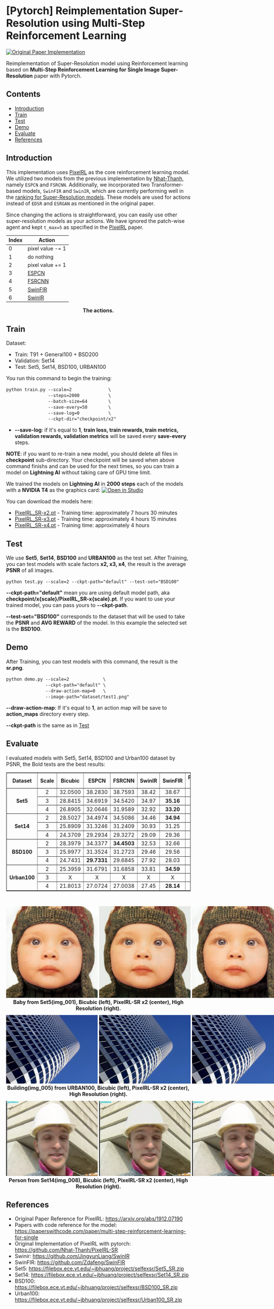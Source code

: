 # [Pytorch] Reimplementation Super-Resolution using Multi-Step Reinforcement Learning

[![Original Paper Implementation](https://img.shields.io/badge/Original_Paper_Implementation-Acknowledgment-purple)](https://github.com/Nhat-Thanh/PixelRL-SR)

Reimplementation of Super-Resolution model using Reinforcement learning based on **Multi-Step Reinforcement Learning for Single Image Super-Resolution** paper with Pytorch.

## Contents

- [Introduction](#introduction)
- [Train](#train)
- [Test](#test)
- [Demo](#demo)
- [Evaluate](#evaluate)
- [References](#references)

## **Introduction**

This implementation uses [PixelRL](https://arxiv.org/abs/1912.07190) as the core reinforcement learning model. We utilized two models from the previous implementation by [Nhat-Thanh](https://github.com/Nhat-Thanh/), namely `ESPCN` and `FSRCNN`. Additionally, we incorporated two Transformer-based models, `SwinFIR` and `SwinIR`, which are currently performing well in the [ranking for Super-Resolution models](https://paperswithcode.com/task/image-super-resolution). These models are used for actions instead of `EDSR` and `ESRGAN` as mentioned in the original paper.

Since changing the actions is straightforward, you can easily use other super-resolution models as your actions. We have ignored the patch-wise agent and kept `t_max=5` as specified in the [PixelRL](https://arxiv.org/abs/1912.07190) paper.

<div align="center">
	<table>
		<thead>
			<tr>
				<th>Index</th>
				<th>Action</th>
			</tr>
		</thead>
		<tbody>
			<tr>
				<td>0</td>
				<td>pixel value -= 1</td>
			</tr>
			<tr>
				<td>1</td>
				<td>do nothing</td>
			</tr>
			<tr>
				<td>2</td>
				<td>pixel value += 1</td>
			</tr>
			<tr>
				<td>3</td>
				<td><a href="https://github.com/Nhat-Thanh/ESPCN-Pytorch">ESPCN</a></td>
			</tr>
			<tr>
				<td>4</td>
				<td><a href="https://github.com/Nhat-Thanh/FSRCNN-Pytorch">FSRCNN</a></td>
			</tr>
			<tr>
				<td>5</td>
				<td><a href="https://github.com/Zdafeng/SwinFIR">SwinFIR</a></td>
			</tr>
			<tr>
				<td>6</td>
				<td><a href="https://github.com/JingyunLiang/SwinIR">SwinIR</a></td>
			</tr>
		</tbody>
	</table>
<b>The actions.</b>

</div>

## Train

Dataset:

- Train: T91 + General100 + BSD200
- Validation: Set14
- Test: Set5, Set14, BSD100, URBAN100

You run this command to begin the training:

```
python train.py --scale=2              \
                --steps=2000           \
                --batch-size=64        \
                --save-every=50        \
                --save-log=0           \
                --ckpt-dir="checkpoint/x2"
```

- **--save-log**: if it's equal to **1**, **train loss, train rewards, train metrics, validation rewards, validation metrics** will be saved every **save-every** steps.

**NOTE**: if you want to re-train a new model, you should delete all files in **checkpoint** sub-directory. Your checkpoint will be saved when above command finishs and can be used for the next times, so you can train a model on **Lightning AI** without taking care of GPU time limit.

We trained the models on **Lightning AI** in **2000 steps** each of the models with a **NVIDIA T4** as the graphics card:
<a target="_blank" href="https://lightning.ai/cristy17001/vision-model/studios/tsi-project-y3r5/code?turnOn=true">
<img src="https://pl-bolts-doc-images.s3.us-east-2.amazonaws.com/app-2/studio-badge.svg" alt="Open in Studio" />
</a>

You can download the models here:

- [PixelRL_SR-x2.pt](checkpoint/x2/PixelRL_SR-x2.pt) - Training time: approximately 7 hours 30 minutes
- [PixelRL_SR-x3.pt](checkpoint/x3/PixelRL_SR-x3.pt) - Training time: approximately 4 hours 15 minutes
- [PixelRL_SR-x4.pt](checkpoint/x4/PixelRL_SR-x4.pt) - Training time: approximately 4 hours

## Test

We use **Set5**, **Set14**, **BSD100** and **URBAN100** as the test set. After Training, you can test models with scale factors **x2, x3, x4**, the result is the average **PSNR** of all images.

```
python test.py --scale=2 --ckpt-path="default" --test-set="BSD100"
```

**--ckpt-path="default"** mean you are using default model path, aka **checkpoint/x{scale}/PixelRL_SR-x{scale}.pt**. If you want to use your trained model, you can pass yours to **--ckpt-path**.

**--test-set="BSD100"** corresponds to the dataset that will be used to take the **PSNR** and **AVG REWARD** of the model. In this example the selected set is the **BSD100**.

## Demo

After Training, you can test models with this command, the result is the **sr.png**.

```
python demo.py --scale=2             \
               --ckpt-path="default" \
               --draw-action-map=0   \
               --image-path="dataset/test1.png"
```

**--draw-action-map**: If it's equal to **1**, an action map will be save to **action_maps** directory every step.

**--ckpt-path** is the same as in [Test](#test)

## Evaluate

I evaluated models with Set5, Set14, BSD100 and Urban100 dataset by PSNR, the Bold texts are the best results:

<div align="center">
  <table border="1">
    <tr>
        <th style="width: 200px; text-align: center">Dataset</th>
        <th style="width: 200px; text-align: center">Scale</th>
        <th style="width: 200px; text-align: center">Bicubic</th>
        <th style="width: 200px; text-align: center">ESPCN</th>
        <th style="width: 200px; text-align: center">FSRCNN</th>
        <th style="width: 200px; text-align: center">SwinIR</th>
        <th style="width: 200px; text-align: center">SwinFIR</th>
        <th style="width: 200px; text-align: center">Previous_PixelRL-SR</th>
        <th style="width: 200px; text-align: center">OUR_PixelRL-SR</th>
    </tr>
    <tr style="text-align: center;">
        <td rowspan="3"><strong>Set5</strong></td>
        <td>2</td>
        <td>32.0500</td>
        <td>38.2830</td>
        <td>38.7593</td>
        <td>38.42</td>
        <td>38.67</td>
        <td>38.7633</td>
        <td><strong>38.7848</strong></td>
    </tr>
    <tr style="text-align: center;">
        <td>3</td>
        <td>28.8415</td>
        <td>34.6919</td>
        <td>34.5420</td>
        <td>34.97</td>
        <td><strong>35.16</strong></td>
        <td>34.6914</td>
        <td>34.6919</td>
    </tr>
    <tr style="text-align: center;">
        <td>4</td>
        <td>26.8905</td>
        <td>32.0646</td>
        <td>31.9589</td>
        <td>32.92</td>
        <td><strong>33.20</strong></td>
        <td>32.0646</td>
        <td>32.0646</td>
    </tr>
    <tr style="text-align: center;">
        <td rowspan="3"><strong>Set14</strong></td>
        <td>2</td>
        <td>28.5027</td>
        <td>34.4974</td>
        <td>34.5086</td>
        <td>34.46</td>
        <td><strong>34.94</strong></td>
        <td>34.4900</td>
        <td>34.5005</td>
    </tr>
    <tr style="text-align: center;">
        <td>3</td>
        <td>25.8909</td>
        <td>31.3246</td>
        <td>31.2409</td>
        <td>30.93</td>
        <td>31.25</td>
        <td><strong>31.3248</strong></td>
        <td>31.3246</td>
    </tr>
    <tr style="text-align: center;">
        <td>4</td>
        <td>24.3709</td>
        <td>29.2934</td>
        <td>29.3272</td>
        <td>29.09</td>
        <td>29.36</td>
        <td>29.3933</td>
        <td><strong>29.3934</strong></td>
    </tr>
    <tr style="text-align: center;">
        <td rowspan="3"><strong>BSD100</strong></td>
        <td>2</td>
        <td>28.3979</td>
        <td>34.3377</td>
        <td><strong>34.4503</strong></td>
        <td>32.53</td>
        <td>32.66</td>
        <td>34.4501</td>
        <td>34.4480</td>
    </tr>
    <tr style="text-align: center;">
        <td>3</td>
        <td>25.9977</td>
        <td>31.3524</td>
        <td>31.2723</td>
        <td>29.46</td>
        <td>29.56</td>
        <td><strong>31.3525</strong></td>
        <td>31.3524</td>
    </tr>
    <tr style="text-align: center;">
        <td>4</td>
        <td>24.7431</td>
        <td><strong>29.7331</strong></td>
        <td>29.6845</td>
        <td>27.92</td>
        <td>28.03</td>
        <td><strong>29.7331</strong></td>
        <td><strong>29.7331</strong></td>
    </tr>
    <tr style="text-align: center;">
        <td rowspan="3"><strong>Urban100</strong></td>
        <td>2</td>
        <td>25.3959</td>
        <td>31.6791</td>
        <td>31.6858</td>
        <td>33.81</td>
        <td><strong>34.59</strong></td>
        <td>31.6963</td>
        <td>31.6863</td>
    </tr>
    <tr style="text-align: center;">
        <td>3</td>
        <td>X</td>
        <td>X</td>
        <td>X</td>
        <td>X</td>
        <td>X</td>
        <td>X</td>
        <td>X</td>
    </tr>
    <tr style="text-align: center;">
        <td>4</td>
        <td>21.8013</td>
        <td>27.0724</td>
        <td>27.0038</td>
        <td>27.45</td>
        <td><strong>28.14</strong></td>
        <td>27.0724</td>
        <td>27.0724</td>
    </tr>
</table><br/>

<div style="white-space: nowrap; margin-top: 10px">
  <img src="./README/bicubic_test1.png" width="250" style="display: inline-block;"/>
  <img src="./README/sr_test1.png" width="250" style="display: inline-block;"/>
  <img src="./README/hr_test1.png" width="250" style="display: inline-block;"/>
</div>
<b>Baby from Set5(img_001), Bicubic (left), PixelRL-SR x2 (center), High Resolution (right).</b>


<div style="white-space: nowrap; margin-top: 10px">
  <img src="./README/bicubic_test2.png" width="250" style="display: inline-block;"/>
  <img src="./README/sr_test2.png" width="250" style="display: inline-block;"/>
  <img src="./README/hr_test2.png" width="250" style="display: inline-block;"/>
</div>
<b>Building(img_005) from URBAN100, Bicubic (left), PixelRL-SR x2 (center), High Resolution (right).</b>

<div style="white-space: nowrap; margin-top: 10px">
  <img src="./README/bicubic_test3.png" width="250" style="display: inline-block;"/>
  <img src="./README/sr_test3.png" width="250" style="display: inline-block;"/>
  <img src="./README/hr_test3.png" width="250" style="display: inline-block;"/>
</div>
<b>Person from Set14(img_008), Bicubic (left), PixelRL-SR x2 (center), High Resolution (right).</b>

</div>

## References

- Original Paper Reference for PixelRL: https://arxiv.org/abs/1912.07190
- Papers with code reference for the model: https://paperswithcode.com/paper/multi-step-reinforcement-learning-for-single
- Original Implementation of PixelRL with pytorch: https://github.com/Nhat-Thanh/PixelRL-SR
- Swinir: https://github.com/JingyunLiang/SwinIR
- SwinFIR: https://github.com/Zdafeng/SwinFIR
- Set5: https://filebox.ece.vt.edu/~jbhuang/project/selfexsr/Set5_SR.zip
- Set14: https://filebox.ece.vt.edu/~jbhuang/project/selfexsr/Set14_SR.zip
- BSD100: https://filebox.ece.vt.edu/~jbhuang/project/selfexsr/BSD100_SR.zip
- Urban100: https://filebox.ece.vt.edu/~jbhuang/project/selfexsr/Urban100_SR.zip
